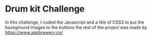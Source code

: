 # Drum kit Challenge

In this challenge, I coded the Javascript and a litle of CSS3 to put the background images to the buttons
the rest of the project was made by https://www.appbrewery.co/